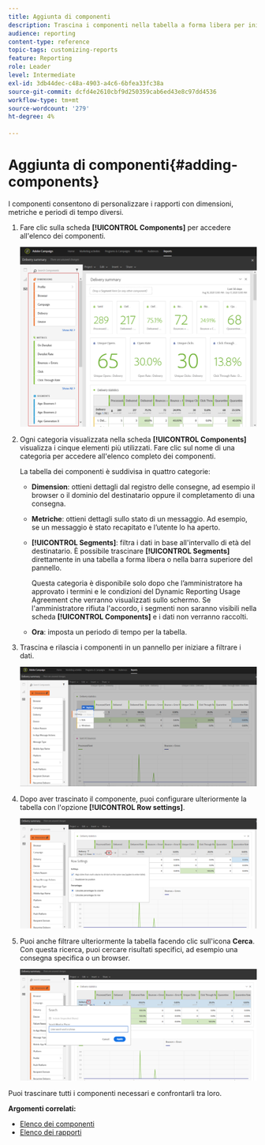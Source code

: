 ```yaml
---
title: Aggiunta di componenti
description: Trascina i componenti nella tabella a forma libera per iniziare a filtrare i dati e creare il rapporto.
audience: reporting
content-type: reference
topic-tags: customizing-reports
feature: Reporting
role: Leader
level: Intermediate
exl-id: 3db44dec-c48a-4903-a4c6-6bfea33fc38a
source-git-commit: dcfd4e2610cbf9d250359cab6ed43e8c97dd4536
workflow-type: tm+mt
source-wordcount: '279'
ht-degree: 4%

---
```


# Aggiunta di componenti{#adding-components}

I componenti consentono di personalizzare i rapporti con dimensioni, metriche e periodi di tempo diversi.

1. Fare clic sulla scheda **[!UICONTROL Components]** per accedere all&#39;elenco dei componenti.

   ![](assets/dynamic_report_components.png)

1. Ogni categoria visualizzata nella scheda **[!UICONTROL Components]** visualizza i cinque elementi più utilizzati. Fare clic sul nome di una categoria per accedere all&#39;elenco completo dei componenti.

   La tabella dei componenti è suddivisa in quattro categorie:

   * **Dimension**: ottieni dettagli dal registro delle consegne, ad esempio il browser o il dominio del destinatario oppure il completamento di una consegna.
   * **Metriche**: ottieni dettagli sullo stato di un messaggio. Ad esempio, se un messaggio è stato recapitato e l’utente lo ha aperto.
   * **[!UICONTROL Segments]**: filtra i dati in base all&#39;intervallo di età del destinatario. È possibile trascinare **[!UICONTROL Segments]** direttamente in una tabella a forma libera o nella barra superiore del pannello.

     Questa categoria è disponibile solo dopo che l’amministratore ha approvato i termini e le condizioni del Dynamic Reporting Usage Agreement che verranno visualizzati sullo schermo. Se l&#39;amministratore rifiuta l&#39;accordo, i segmenti non saranno visibili nella scheda **[!UICONTROL Components]** e i dati non verranno raccolti.

   * **Ora**: imposta un periodo di tempo per la tabella.

1. Trascina e rilascia i componenti in un pannello per iniziare a filtrare i dati.

   ![](assets/dynamic_report_components_2.png)

1. Dopo aver trascinato il componente, puoi configurare ulteriormente la tabella con l&#39;opzione **[!UICONTROL Row settings]**.

   ![](assets/dynamic_report_components_3.png)

1. Puoi anche filtrare ulteriormente la tabella facendo clic sull&#39;icona **Cerca**. Con questa ricerca, puoi cercare risultati specifici, ad esempio una consegna specifica o un browser.

   ![](assets/dynamic_report_components_4.png)

Puoi trascinare tutti i componenti necessari e confrontarli tra loro.

**Argomenti correlati:**

* [Elenco dei componenti](../../reporting/using/list-of-components.md)
* [Elenco dei rapporti](../../reporting/using/defining-the-report-period.md)
